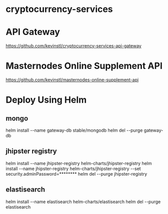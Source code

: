 # cryptocurrency-services


# API Gateway

https://github.com/kevinstl/cryptocurrency-services-api-gateway

# Masternodes Online Supplement API

https://github.com/kevinstl/masternodes-online-supplement-api

# Deploy Using Helm

## mongo
helm install --name gateway-db stable/mongodb
helm del --purge gateway-db


## jhipster registry
helm install --name jhipster-registry helm-charts/jhipster-registry
helm install --name jhipster-registry helm-charts/jhipster-registry --set security.adminPassword=********
helm del --purge jhipster-registry


## elastisearch
helm install --name elastisearch helm-charts/elastisearch
helm del --purge elastisearch










